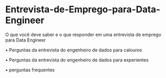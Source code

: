# Entrevista-de-Emprego-para-Data-Engineer
O que você deve saber e o que responder em uma entrevista de emprego para Data Engineer

•	Perguntas da entrevista do engenheiro de dados para calouros

•	Perguntas da entrevista do engenheiro de dados para experientes

•	perguntas frequentes
